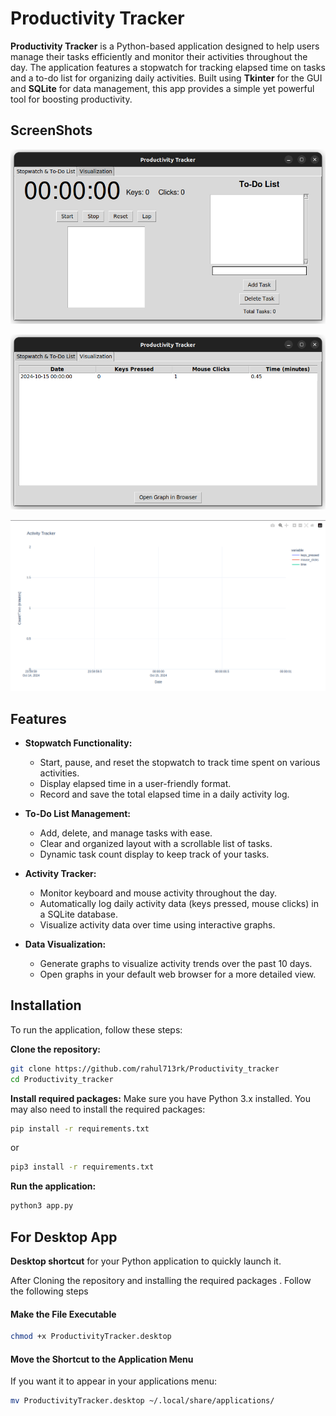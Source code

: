 # Productivity Tracker

**Productivity Tracker** is a Python-based application designed to help users manage their tasks efficiently and monitor their activities throughout the day. The application features a stopwatch for tracking elapsed time on tasks and a to-do list for organizing daily activities. Built using **Tkinter** for the GUI and **SQLite** for data management, this app provides a simple yet powerful tool for boosting productivity.

## ScreenShots

![](./img/01.png)

![](./img/02.png)

![](./img/03.png)

## Features

- **Stopwatch Functionality:**
  
  - Start, pause, and reset the stopwatch to track time spent on various activities.
  - Display elapsed time in a user-friendly format.
  - Record and save the total elapsed time in a daily activity log.

- **To-Do List Management:**
  
  - Add, delete, and manage tasks with ease.
  - Clear and organized layout with a scrollable list of tasks.
  - Dynamic task count display to keep track of your tasks.

- **Activity Tracker:**
  
  - Monitor keyboard and mouse activity throughout the day.
  - Automatically log daily activity data (keys pressed, mouse clicks) in a SQLite database.
  - Visualize activity data over time using interactive graphs.

- **Data Visualization:**
  
  - Generate graphs to visualize activity trends over the past 10 days.
  - Open graphs in your default web browser for a more detailed view.

## Installation

To run the application, follow these steps:

**Clone the repository:**

```bash
git clone https://github.com/rahul713rk/Productivity_tracker
cd Productivity_tracker
```

**Install required packages:** Make sure you have Python 3.x installed. You may also need to install the required packages:

```bash
pip install -r requirements.txt
```

or 

```bash
pip3 install -r requirements.txt
```

**Run the application:**

```bash
python3 app.py
```

## For Desktop App

**Desktop shortcut** for your Python application to quickly launch it.

After Cloning the repository and installing the required packages . Follow the following steps

#### Make the File Executable

```bash
chmod +x ProductivityTracker.desktop
```

#### Move the Shortcut to the Application Menu

If you want it to appear in your applications menu:

```bash
mv ProductivityTracker.desktop ~/.local/share/applications/
```
